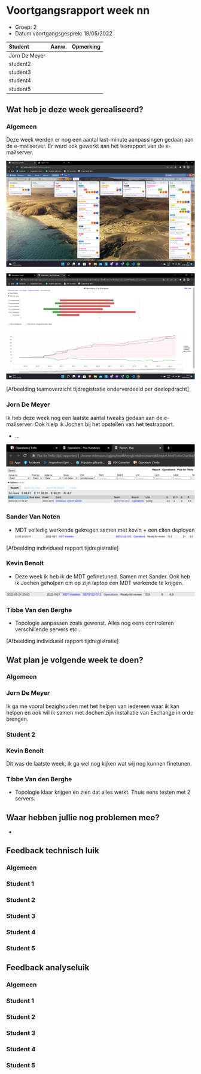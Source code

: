 # Voortgangsrapport week nn

* Groep: 2 
* Datum voortgangsgesprek: 18/05/2022

| Student  | Aanw. | Opmerking |
| :---     | :---  | :---      |
| Jorn De Meyer |       |           |
| student2 |       |           |
| student3 |       |           |
| student4 |       |           |
| student5 |       |           |

## Wat heb je deze week gerealiseerd?

### Algemeen
Deze week werden er nog een aantal last-minute aanpassingen gedaan aan de e-mailserver. 
Er werd ook gewerkt aan het tesrapport van de e-mailserver.

![w12_kaban](./img/kanban/W12.png)

![w12_team](./img/team/W12.png)

[Afbeelding teamoverzicht tijdregistratie onderverdeeld per deelopdracht]

### Jorn De Meyer
Ik heb deze week nog een laatste aantal tweaks gedaan aan de e-mailserver. Ook hielp ik Jochen bij het opstellen van het testrapport.

* ...

![w12_jorn](./img/Jorn/W12.png)

### Sander Van Noten

* MDT volledig werkende gekregen samen met kevin + een clien deployen
![w12_Sander](./img/Sander/W12.png)


[Afbeelding individueel rapport tijdregistratie]

### Kevin Benoit

* Deze week ik heb ik de MDT gefinetuned. Samen met Sander. Ook heb ik Jochen geholpen om op zijn laptop een MDT werkende te krijgen.

![w12_Kevin](./img/Kevin/W12.png)

### Tibbe Van den Berghe

* Topologie aanpassen zoals gewenst. Alles nog eens controleren verschillende servers etc...

[Afbeelding individueel rapport tijdregistratie]

## Wat plan je volgende week te doen?

### Algemeen
### Jorn De Meyer
Ik ga me vooral bezighouden met het helpen van iedereen waar ik kan helpen en ook wil ik samen met Jochen zijn installatie van Exchange in orde brengen.

### Student 2
### Kevin Benoit
Dit was de laatste week, ik ga wel nog kijken wat wij nog kunnen finetunen.
### Tibbe Van den Berghe
* Topologie klaar krijgen en zien dat alles werkt. Thuis eens testen met 2 servers.

## Waar hebben jullie nog problemen mee?

* 

## Feedback technisch luik

### Algemeen

### Student 1
### Student 2
### Student 3
### Student 4
### Student 5

## Feedback analyseluik

### Algemeen

### Student 1
### Student 2
### Student 3
### Student 4
### Student 5
